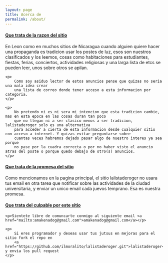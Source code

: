 ```yaml
---
layout: page
title: Acerca de
permalink: /about/
---
```


<h4><a href="#" data-toggle="collapse" data-target="#about_site">Que trata de la razon del sitio</a></h4>

<div id="about_site" class="collapse">
	<p>
		En Leon como en muchos sitios de Nicaragua cuando alguien quiere hacer una propaganda es tradicion
		usar los postes de luz, esos son nuestros clasificados y los leemos, cosas como habitaciones para estudiantes,
		fiestas, ferias, conciertos, actividades religiosas y una larga lista de etcs se pueden leer, unos sobre otros se apilan.
	</p>

	<p>
		Como soy asiduo lector de estos anuncios pense que quizas no seria una mala idea crear
		una lista de correo donde tener acceso a esta informacion por categoria.
	</p>

	<p>
		No pretendo ni es ni sera mi intencion que esta tradicion cambie, mas en esta epoca en las cosas duran tan poco
		que no llegan ni a ser clasico menos a ser tradicion, lalistaderoger solo es una alternativa
		para acceder a cierta de esta informacion desde cualquier sitio con acceso a internet. Y quizas evitar preguntarse sobre
		cuantas veces habremos dejado pasar algo de nuestro interes ya sea porque
		no pase por la cuadra correcta o por no haber visto el anuncio atras del poste o porque quedo debajo de otro(s) anuncios.
	</p>
</div>

<h4><a href="#" data-toggle="collapse" data-target="#about_site_promise">Que trata de la promesa del sitio</a></h4>

<div id="about_site_promise" class="collapse">
	<p>
		Como mencionamos en la pagina principal, el sitio lalistaderoger no usara tus email en otra tarea que notificar
		sobre las actividades de la ciudad universitaria, y enviar un unico email cada juevos temprano. Esa es nuestra promesa.
	</p>
</div>

<h4><a href="#" data-toggle="collapse" data-target="#about_site_guilty">Que trata del culpable por este sitio</a></h4>

<div id="about_site_guilty" class="collapse">

	<p>Sientete libre de comuncarte conmigo al siguiente email <a href="mailto:amakenadog@gmail.com">amakenadog@gmail.com</a></p>

	<p>
		Si eres programador y deseas usar tus jutsus en mejoras para el sitio fork el repo en
		<a href="https://github.com/ilmoralito/lalistaderoger.git">lalistaderoger</a> y envia los pull request
	</p>
</div>
